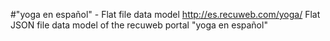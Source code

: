 #"yoga en español" - Flat file data model
http://es.recuweb.com/yoga/
Flat JSON file data model of the recuweb portal "yoga en español"
